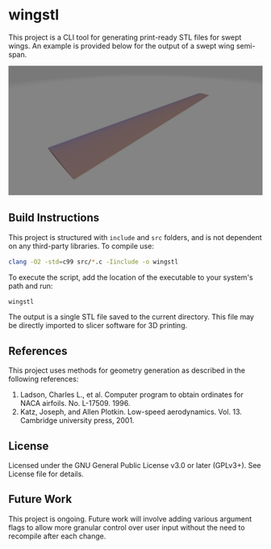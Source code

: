 # wingstl
This project is a CLI tool for generating print-ready STL files for swept wings. An example is provided below for the output of a swept wing semi-span.

![Alt text](images/wing.png)

## Build Instructions
This project is structured with `include` and `src` folders, and is not dependent on any third-party libraries. To compile use:

```bash
clang -O2 -std=c99 src/*.c -Iinclude -o wingstl
```

To execute the script, add the location of the executable to your system's path and run:

```bash
wingstl
```

The output is a single STL file saved to the current directory. This file may be directly imported to slicer software for 3D printing.

## References
This project uses methods for geometry generation as described in the following references:

1. Ladson, Charles L., et al. Computer program to obtain ordinates for NACA airfoils. No. L-17509. 1996.
2. Katz, Joseph, and Allen Plotkin. Low-speed aerodynamics. Vol. 13. Cambridge university press, 2001.

## License
Licensed under the GNU General Public License v3.0 or later (GPLv3+). See License file for details.

## Future Work
This project is ongoing. Future work will involve adding various argument flags to allow more granular control over user input
without the need to recompile after each change.